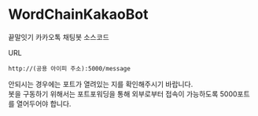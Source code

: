 # WordChainKakaoBot
끝말잇기 카카오톡 채팅봇 소스코드

URL
```
http://(공용 아이피 주소):5000/message
```

안되시는 경우에는 포트가 열려있는 지를 확인해주시기 바랍니다.  
봇을 구동하기 위해서는 포트포워딩을 통해 외부로부터 접속이 가능하도록 5000포트를 열어두어야 합니다.
